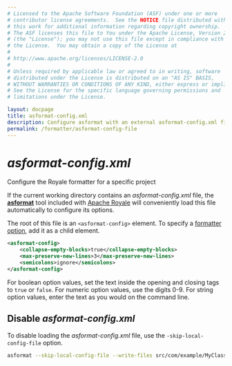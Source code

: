 ```yaml
---
# Licensed to the Apache Software Foundation (ASF) under one or more
# contributor license agreements.  See the NOTICE file distributed with
# this work for additional information regarding copyright ownership.
# The ASF licenses this file to You under the Apache License, Version 2.0
# (the "License"); you may not use this file except in compliance with
# the License.  You may obtain a copy of the License at
# 
# http://www.apache.org/licenses/LICENSE-2.0
# 
# Unless required by applicable law or agreed to in writing, software
# distributed under the License is distributed on an "AS IS" BASIS,
# WITHOUT WARRANTIES OR CONDITIONS OF ANY KIND, either express or implied.
# See the License for the specific language governing permissions and
# limitations under the License.

layout: docpage
title: asformat-config.xml
description: Configure asformat with an external asformat-config.xml file
permalink: /formatter/asformat-config-file
---
```


# _asformat-config.xml_

Configure the Royale formatter for a specific project

If the current working directory contains an _asformat-config.xml_ file, the [**asformat**](formatter/) tool included with [Apache Royale](https://royale.apache.org/) will conveniently load this file automatically to configure its options.

The root of this file is an `<asformat-config>` element. To specify a [formatter option](formatter/formatter-options), add it as a child element.

```xml
<asformat-config>
	<collapse-empty-blocks>true</collapse-empty-blocks>
	<max-preserve-new-lines>3</max-preserve-new-lines>
	<semicolons>ignore</semicolons>
</asformat-config>
```

For boolean option values, set the text inside the opening and closing tags to `true` or `false`. For numeric option values, use the digits 0-9. For string option values, enter the text as you would on the command line.

## Disable _asformat-config.xml_

To disable loading the _asformat-config.xml_ file, use the `-skip-local-config-file` option.

```sh
asformat --skip-local-config-file --write-files src/com/example/MyClass.as
```